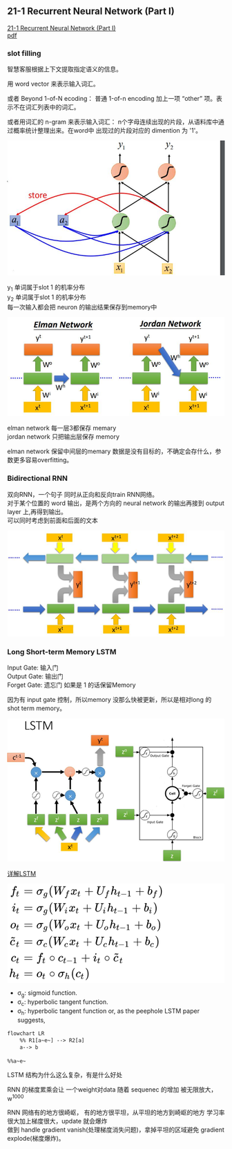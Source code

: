 ## 21-1 Recurrent Neural Network (Part I)
[21-1 Recurrent Neural Network (Part I)](https://www.youtube.com/watch?v=xCGidAeyS4M&list=PLJV_el3uVTsPy9oCRY30oBPNLCo89yu49&index=30)  
[pdf](http://speech.ee.ntu.edu.tw/~tlkagk/courses/ML_2016/Lecture/RNN%20(v2).pdf)

### slot filling

智慧客服根据上下文提取指定语义的信息。

用 word vector 来表示输入词汇。

或者 Beyond 1-of-N ecoding： 普通 1-of-n encoding 加上一项 “other” 项。表示不在词汇列表中的词汇。


或者用词汇的 n-gram 来表示输入词汇： n个字母连续出现的片段，从语料库中通过概率统计整理出来。在word中 出现过的片段对应的 dimention 为 '1'。

![021-1-rnn.jpg](./img/021-1-rnn.jpg)

y<sub>1</sub> 单词属于slot 1 的机率分布  
y<sub>2</sub> 单词属于slot 1 的机率分布  
每一次输入都会把 neuron 的输出结果保存到memory中


![021-1-simple-rnn-struct.jpg](./img/021-1-simple-rnn-struct.jpg)

elman network 每一层3都保存 memary  
jordan network 只把输出层保存 memory  

elman network 保留中间层的memary 数据是没有目标的，不确定会存什么，参数更多容易overfitting。

### Bidirectional RNN
双向RNN，一个句子 同时从正向和反向train RNN网络。  
对于某个位置的 word 输出，是两个方向的 neural network 的输出再接到 output layer 上,再得到输出。  
可以同时考虑到前面和后面的文本  

![021-1-bidirectional-rnn.jpg](./img/021-1-bidirectional-rnn.jpg)

### Long Short-term Memory LSTM

Input Gate: 输入门  
Output Gate: 输出门  
Forget Gate: 遗忘门 如果是 1 的话保留Memory

因为有 input gate 控制，所以memory 没那么快被更新，所以是相对long 的 shot term memory。

![021-1-lstm.jpg](./img/021-1-lstm.jpg)

[详解LSTM](https://zhuanlan.zhihu.com/p/42717426)

<div style="background-color:#fff">

![021-1-lstm](./img/021-1-lstm.svg) 
</div> 


<!-- <img src="https://wikimedia.org/api/rest_v1/media/math/render/svg/7dee414820d5c0162ae1fff1899e58b08923944f" class="mwe-math-fallback-image-inline" aria-hidden="true" style="vertical-align: -8.838ex; width:30.463ex; height:18.843ex;" alt="{\displaystyle {\begin{aligned}f_{t}&amp;=\sigma _{g}(W_{f}x_{t}+U_{f}h_{t-1}+b_{f})\\i_{t}&amp;=\sigma _{g}(W_{i}x_{t}+U_{i}h_{t-1}+b_{i})\\o_{t}&amp;=\sigma _{g}(W_{o}x_{t}+U_{o}h_{t-1}+b_{o})\\{\tilde {c}}_{t}&amp;=\sigma _{c}(W_{c}x_{t}+U_{c}h_{t-1}+b_{c})\\c_{t}&amp;=f_{t}\circ c_{t-1}+i_{t}\circ {\tilde {c}}_{t}\\h_{t}&amp;=o_{t}\circ \sigma _{h}(c_{t})\end{aligned}}}"> -->

- &sigma;<sub>g</sub>: sigmoid function.
- &sigma;<sub>c</sub>: hyperbolic tangent function.
- &sigma;<sub>h</sub>: hyperbolic tangent function or, as the peephole LSTM paper suggests, 

```mermaid
flowchart LR
    %% R1[a~e~] --> R2[a]
    a--> b

%%a~e~
```

LSTM 结构为什么这么复杂，有是什么好处

RNN 的梯度累乘会让 一个weight对data 随着 sequenec 的增加 被无限放大，w<sup>1000</sup>

RNN 网络有的地方很崎岖， 有的地方很平坦，从平坦的地方到崎岖的地方 学习率很大加上梯度很大，update 就会爆炸  
做到 handle gradient vanish(处理梯度消失问题)，拿掉平坦的区域避免 gradient explode(梯度爆炸)。


